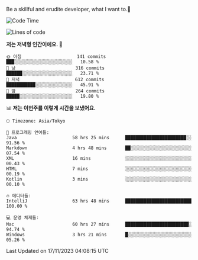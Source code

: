 Be a skillful and erudite developer, what I want to.👶

<!--START_SECTION:waka-->
![Code Time](http://img.shields.io/badge/Code%20Time-182%20hrs%2027%20mins-blue)

![Lines of code](https://img.shields.io/badge/%EC%A0%80%EB%8A%94%20%EC%97%AC%ED%83%9C%EA%B9%8C%EC%A7%80%20-732.9%20thousand%20%EC%A4%84%EC%9D%98%20%EC%BD%94%EB%93%9C%EB%A5%BC%20%EC%9E%91%EC%84%B1%ED%96%88%EC%96%B4%EC%9A%94.-blue)

**저는 저녁형 인간이에요. 🦉** 

```text
🌞 아침                     141 commits         ███░░░░░░░░░░░░░░░░░░░░░░   10.58 % 
🌆 낮　                     316 commits         ██████░░░░░░░░░░░░░░░░░░░   23.71 % 
🌃 저녁                     612 commits         ███████████░░░░░░░░░░░░░░   45.91 % 
🌙 밤　                     264 commits         █████░░░░░░░░░░░░░░░░░░░░   19.80 % 
```


📊 **저는 이번주를 이렇게 시간을 보냈어요.** 

```text
🕑︎ Timezone: Asia/Tokyo

💬 프로그래밍 언어들: 
Java                     58 hrs 25 mins      ███████████████████████░░   91.56 % 
Markdown                 4 hrs 48 mins       ██░░░░░░░░░░░░░░░░░░░░░░░   07.54 % 
XML                      16 mins             ░░░░░░░░░░░░░░░░░░░░░░░░░   00.43 % 
HTML                     7 mins              ░░░░░░░░░░░░░░░░░░░░░░░░░   00.19 % 
Kotlin                   3 mins              ░░░░░░░░░░░░░░░░░░░░░░░░░   00.10 % 

🔥 에디터들: 
IntelliJ                 63 hrs 48 mins      █████████████████████████   100.00 % 

💻 운영 체제들: 
Mac                      60 hrs 27 mins      ████████████████████████░   94.74 % 
Windows                  3 hrs 21 mins       █░░░░░░░░░░░░░░░░░░░░░░░░   05.26 % 
```


 Last Updated on 17/11/2023 04:08:15 UTC
<!--END_SECTION:waka-->
